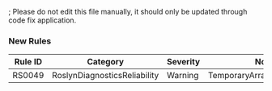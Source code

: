; Please do not edit this file manually, it should only be updated through code fix application.

### New Rules
Rule ID | Category | Severity | Notes
--------|----------|----------|-------
RS0049 | RoslynDiagnosticsReliability | Warning | TemporaryArrayAsRefAnalyzer

